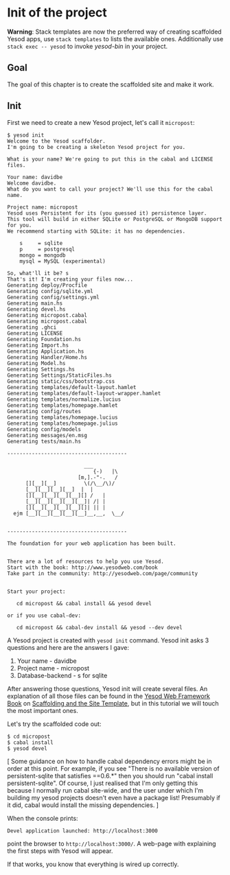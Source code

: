 # Init of the project

**Warning**: Stack templates are now the preferred way of creating scaffolded
Yesod apps, use `stack templates` to lists the available ones. Additionally use
`stack exec -- yesod` to invoke *yesod-bin* in your project.

## Goal

The goal of this chapter is to create the scaffolded site and make it work.

## Init

First we need to create a new Yesod project, let's call it `micropost`:

    $ yesod init
    Welcome to the Yesod scaffolder.
    I'm going to be creating a skeleton Yesod project for you.

    What is your name? We're going to put this in the cabal and LICENSE files.

    Your name: davidbe
    Welcome davidbe.
    What do you want to call your project? We'll use this for the cabal name.

    Project name: micropost
    Yesod uses Persistent for its (you guessed it) persistence layer.
    This tool will build in either SQLite or PostgreSQL or MongoDB support for you.
    We recommend starting with SQLite: it has no dependencies.

        s     = sqlite
        p     = postgresql
        mongo = mongodb
        mysql = MySQL (experimental)

    So, what'll it be? s
    That's it! I'm creating your files now...
    Generating deploy/Procfile
    Generating config/sqlite.yml
    Generating config/settings.yml
    Generating main.hs
    Generating devel.hs
    Generating micropost.cabal
    Generating micropost.cabal
    Generating .ghci
    Generating LICENSE
    Generating Foundation.hs
    Generating Import.hs
    Generating Application.hs
    Generating Handler/Home.hs
    Generating Model.hs
    Generating Settings.hs
    Generating Settings/StaticFiles.hs
    Generating static/css/bootstrap.css
    Generating templates/default-layout.hamlet
    Generating templates/default-layout-wrapper.hamlet
    Generating templates/normalize.lucius
    Generating templates/homepage.hamlet
    Generating config/routes
    Generating templates/homepage.lucius
    Generating templates/homepage.julius
    Generating config/models
    Generating messages/en.msg
    Generating tests/main.hs

    ---------------------------------------
    
                             ___
                                {-)   |\
                           [m,].-"-.   /
          [][__][__]         \(/\__/\)/
          [__][__][__][__]  |  |
          [][__][__][__][__][] /   |
          [__][__][__][__][__]| /| |
          [][__][__][__][__][]| || |  
      ejm [__][__][__][__][__]__,__,  \__/

    
    ---------------------------------------
    
    The foundation for your web application has been built.
    
    
    There are a lot of resources to help you use Yesod.
    Start with the book: http://www.yesodweb.com/book
    Take part in the community: http://yesodweb.com/page/community
    
    
    Start your project:
    
       cd micropost && cabal install && yesod devel
     
    or if you use cabal-dev:
    
       cd micropost && cabal-dev install && yesod --dev devel

    
A Yesod project is created with `yesod init` command. Yesod init asks 3 questions and here are the answers I gave:

1. Your name - davidbe
2. Project name - micropost
3. Database-backend - s for sqlite

After answering those questions, Yesod init will create several files. An explanation of all those files can be found in the [Yesod Web Framework Book](http://www.yesodweb.com/book) on [Scaffolding and the Site Template](http://www.yesodweb.com/book/scaffolding), but in this tutorial we will touch the most important ones.

Let's try the scaffolded code out:

    $ cd micropost
    $ cabal install
    $ yesod devel

[ Some guidance on how to handle cabal dependency errors might be in order at this point. For example, if you see "There is no available version of persistent-sqlite that satisfies ==0.6.*" then you should run "cabal install persistent-sqlite". Of course, I just realised that I'm only getting this because I normally run cabal site-wide, and the user under which I'm building my yesod projects doesn't even have a package list! Presumably if it did, cabal would install the missing dependencies. ]

When the console prints:

    Devel application launched: http://localhost:3000

point the browser to `http://localhost:3000/`. A web-page with explaining the first steps with Yesod will appear.

If that works, you know that everything is wired up correctly.

